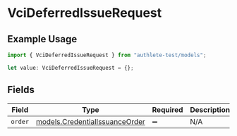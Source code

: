 # VciDeferredIssueRequest

## Example Usage

```typescript
import { VciDeferredIssueRequest } from "authlete-test/models";

let value: VciDeferredIssueRequest = {};
```

## Fields

| Field                                                                  | Type                                                                   | Required                                                               | Description                                                            |
| ---------------------------------------------------------------------- | ---------------------------------------------------------------------- | ---------------------------------------------------------------------- | ---------------------------------------------------------------------- |
| `order`                                                                | [models.CredentialIssuanceOrder](../models/credentialissuanceorder.md) | :heavy_minus_sign:                                                     | N/A                                                                    |